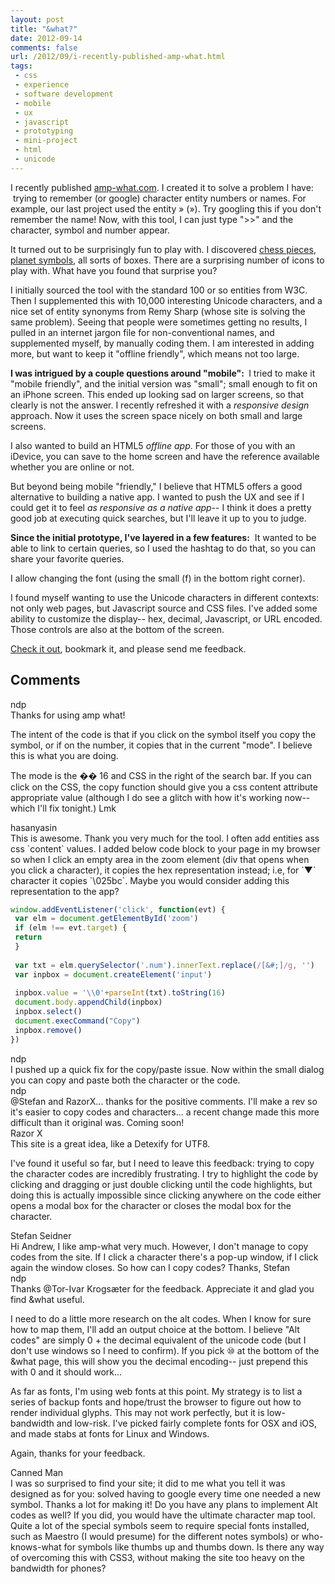 ```yaml
---
layout: post
title: "&what?"
date: 2012-09-14
comments: false
url: /2012/09/i-recently-published-amp-what.html
tags:
 - css
 - experience
 - software development
 - mobile
 - ux
 - javascript
 - prototyping
 - mini-project
 - html
 - unicode
---
```


  
I recently published [amp-what.com](http://amp-what.com/). I created it to solve a problem I have: &nbsp;trying to remember (or google) character entity numbers or names. For example, our last project used the entity » (»). Try googling this if you don't remember the name! Now, with this tool, I can just type "\>\>" and the character, symbol and number appear.  
  
It turned out to be surprisingly fun to play with. I discovered [chess pieces](http://amp-what.com/#q=chess), [planet symbols](http://amp-what.com/#q=planet), all sorts of boxes. There are a surprising number of icons to play with. What have you found that surprise you?  
  
I initially sourced the tool with the standard 100 or so entities from W3C. Then I supplemented this with 10,000 interesting Unicode characters, and a nice set of entity synonyms from Remy Sharp (whose site is solving the same problem). Seeing that people were sometimes getting no results, I pulled in an internet jargon file for non-conventional names, and supplemented myself, by manually coding them. I am interested in adding more, but want to keep it "offline friendly", which means not too large.  
  
**I was intrigued by a couple questions around "mobile":&nbsp;** I tried to make it "mobile friendly", and the initial version was "small"; small enough to fit on an iPhone screen. This ended up looking sad on larger screens, so that clearly is not the answer. I recently refreshed it with a _responsive design_ approach. Now it uses the screen space nicely on both small and large screens.  
  
I also wanted to build an HTML5 _offline app_. For those of you with an iDevice, you can save to the home screen and have the reference available whether you are online or not.  
  
But beyond being mobile "friendly," I believe that HTML5 offers a good alternative to building a native app. I wanted to push the UX and see if I could get it to feel _as responsive as a native app_-- I think it does a pretty good job at executing quick searches, but I'll leave it up to you to judge.  
  
**Since the initial prototype, I've layered in a few features:** &nbsp;It wanted to be able to link to certain queries, so I used the hashtag to do that, so you can share your favorite queries.  
  
I allow changing the font (using the small (f) in the bottom right corner).  
  
I found myself wanting to use the Unicode characters in different contexts: not only web pages, but Javascript source and CSS files. I've added some ability to customize the display-- hex, decimal, Javascript, or URL encoded. Those controls are also at the bottom of the screen.  
  
[Check it out](http://amp-what.com/), bookmark it, and please send me feedback.  
  
<h2>Comments</h2>
<div class='comments'>
<div class='comment'>
<div class='author'>ndp</div>
<div class='content'>
Thanks for using amp what!   
  
The intent of the code is that if you click on the symbol itself you copy the symbol, or if on the number, it copies that in the current "mode". I believe this is what you are doing.  
  
The mode is the �� 16 and CSS in the right of the search bar. If you can click on the CSS, the copy function should give you a css content attribute appropriate value (although I do see a glitch with how it's working now-- which I'll fix tonight.) Lmk

</div>
</div>
<div class='comment'>
<div class='author'>hasanyasin</div>
<div class='content'>
This is awesome. Thank you very much for the tool. I often add entities ass css `content` values. I added below code block to your page in my browser so when I click an empty area in the zoom element (div that opens when you click a character), it copies the hex representation instead; i.e, for `▼` character it copies `\025bc`. Maybe you would consider adding this representation to the app?  
  
```JavaScript  
window.addEventListener('click', function(evt) {  
 var elm = document.getElementById('zoom')  
 if (elm !== evt.target) {  
 return  
 }  
  
 var txt = elm.querySelector('.num').innerText.replace(/[&#;]/g, '')  
 var inpbox = document.createElement('input')  
  
 inpbox.value = '\\0'+parseInt(txt).toString(16)  
 document.body.appendChild(inpbox)  
 inpbox.select()  
 document.execCommand("Copy")  
 inpbox.remove()  
})  
```

</div>
</div>
<div class='comment'>
<div class='author'>ndp</div>
<div class='content'>
I pushed up a quick fix for the copy/paste issue. Now within the small dialog you can copy and paste both the character or the code.

</div>
</div>
<div class='comment'>
<div class='author'>ndp</div>
<div class='content'>
@Stefan and RazorX... thanks for the positive comments. I'll make a rev so it's easier to copy codes and characters... a recent change made this more difficult than it original was. Coming soon!

</div>
</div>
<div class='comment'>
<div class='author'>Razor X</div>
<div class='content'>
This site is a great idea, like a Detexify for UTF8.  
  
I've found it useful so far, but I need to leave this feedback: trying to copy the character codes are incredibly frustrating. I try to highlight the code by clicking and dragging or just double clicking until the code highlights, but doing this is actually impossible since clicking anywhere on the code either opens a modal box for the character or closes the modal box for the character.

</div>
</div>
<div class='comment'>
<div class='author'>Stefan Seidner</div>
<div class='content'>
Hi Andrew,  
I like amp-what very much.  
However, I don't manage to copy codes from the site. If I click a character there's a pop-up window, if I click again the window closes. So how can I copy codes?  
Thanks,  
Stefan

</div>
</div>
<div class='comment'>
<div class='author'>ndp</div>
<div class='content'>
Thanks @Tor-Ivar Krogsæter for the feedback. Appreciate it and glad you find &what useful.  
  
I need to do a little more research on the alt codes. When I know for sure how to map them, I'll add an output choice at the bottom. I believe "Alt codes" are simply 0 + the decimal equivalent of the unicode code (but I don't use windows so I need to confirm). If you pick ⑩ at the bottom of the &what page, this will show you the decimal encoding-- just prepend this with 0 and it should work...  
  
As far as fonts, I'm using web fonts at this point. My strategy is to list a series of backup fonts and hope/trust the browser to figure out how to render individual glyphs. This may not work perfectly, but it is low-bandwidth and low-risk. I've picked fairly complete fonts for OSX and iOS, and made stabs at fonts for Linux and Windows.  
  
Again, thanks for your feedback.

</div>
</div>
<div class='comment'>
<div class='author'>Canned Man</div>
<div class='content'>
I was so surprised to find your site; it did to me what you tell it was designed as for you: solved having to google every time one needed a new symbol. Thanks a lot for making it! Do you have any plans to implement Alt codes as well? If you did, you would have the ultimate character map tool. Quite a lot of the special symbols seem to require special fonts installed, such as Maestro (I would presume) for the different notes symbols) or who-knows-what for symbols like thumbs up and thumbs down. Is there any way of overcoming this with CSS3, without making the site too heavy on the bandwidth for phones?

</div>
</div>
</div>
